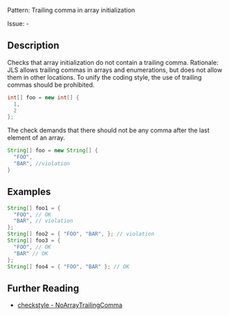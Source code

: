 Pattern: Trailing comma in array initialization

Issue: -

## Description

Checks that array initialization do not contain a trailing comma. Rationale: JLS allows trailing commas in arrays and enumerations, but does not allow them in other locations. To unify the coding style, the use of trailing commas should be prohibited.

```java
int[] foo = new int[] {
  1,
  2
};
```

The check demands that there should not be any comma after the last element of an array.

```java
String[] foo = new String[] {
  "FOO",
  "BAR", //violation
}
```

## Examples

```java
String[] foo1 = {
  "FOO", // OK
  "BAR", // violation
};
String[] foo2 = { "FOO", "BAR", }; // violation
String[] foo3 = {
  "FOO", // OK
  "BAR" // OK
};
String[] foo4 = { "FOO", "BAR" }; // OK
```

## Further Reading

* [checkstyle - NoArrayTrailingComma](http://checkstyle.sourceforge.net/config_coding.html#NoArrayTrailingComma)